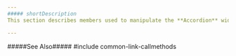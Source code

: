 ```yaml
---
##### shortDescription
This section describes members used to manipulate the **Accordion** widget.

---
```

#####See Also#####
#include common-link-callmethods